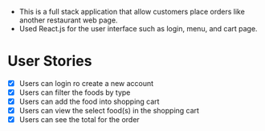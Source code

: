 
- This is a full stack application that allow customers place orders like another restaurant web page.
- Used React.js for the user interface such as login, menu, and cart page.

# User Stories

- [x] Users can login ro create a new account
- [x] Users can filter the foods by type 
- [x] Users can add the food into shopping cart
- [x] Users can view the select food(s) in the shopping cart
- [x] Users can see the total for the order 
